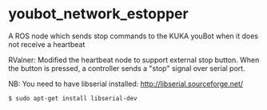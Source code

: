 # youbot_network_estopper
A ROS node which sends stop commands to the KUKA youBot when it does not receive a heartbeat

RValner: Modified the heartbeat node to support external stop button. When the button is pressed, a controller sends a "stop" signal over serial port.

NB: You need to have libserial installed: http://libserial.sourceforge.net/
```
$ sudo apt-get install libserial-dev
```
